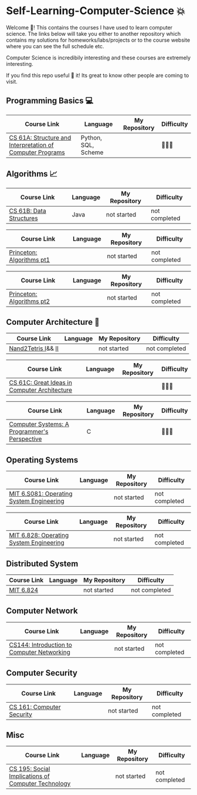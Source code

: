 # Self-Learning-Computer-Science :collision:

Welcome 👋! This contains the courses I have used to learn computer science. The links below will take you either to another repository which contains my solutions for homeworks/labs/projects or to the course website where you can see the full schedule etc.

Computer Science is incredibily interesting and these courses are extremely interesting.

If you find this repo useful :star2: it! Its great to know other people are coming to visit.


## Programming Basics :computer:

| Course Link | Language | My Repository | Difficulty | 
| ------------- | ------------- | ------------- | ------------- |
| [CS 61A: Structure and Interpretation of Computer Programs](https://cs61a.org/)| Python, SQL, Scheme| | :star2::star2::star2: |


## Algorithms :chart_with_upwards_trend:
| Course Link | Language | My Repository | Difficulty | 
| ------------- | ------------- | ------------- | ------------- |
| [CS 61B: Data Structures](https://fa22.datastructur.es/)| Java | not started | not completed |

| Course Link | Language | My Repository | Difficulty | 
| ------------- | ------------- | ------------- | ------------- |
| [Princeton: Algorithms pt1](https://www.coursera.org/learn/algorithms-part1)|  | not started | not completed |

| Course Link | Language | My Repository | Difficulty | 
| ------------- | ------------- | ------------- | ------------- |
| [Princeton: Algorithms pt2](https://www.coursera.org/learn/algorithms-part2)|  | not started | not completed |

## Computer Architecture :wrench:

| Course Link | Language | My Repository | Difficulty | 
| ------------- | ------------- | ------------- | ------------- |
| [Nand2Tetris I](https://www.coursera.org/learn/build-a-computer/home/week/1)&& [II](https://www.coursera.org/learn/nand2tetris2/home/welcome)|  | not started | not completed |

| Course Link | Language | My Repository | Difficulty | 
| ------------- | ------------- | ------------- | ------------- |
| [CS 61C: Great Ideas in Computer Architecture](https://inst.eecs.berkeley.edu/~cs61c/fa15/)| | | :star2::star2::star2: |

| Course Link | Language | My Repository | Difficulty | 
| ------------- | ------------- | ------------- | ------------- |
| [Computer Systems: A Programmer's Perspective](http://csapp.cs.cmu.edu/)| C | | :star2::star2::star2: |

## Operating Systems

| Course Link | Language | My Repository | Difficulty | 
| ------------- | ------------- | ------------- | ------------- |
| [MIT 6.S081: Operating System Engineering](https://pdos.csail.mit.edu/6.S081/2020/)| | not started | not completed |

| Course Link | Language | My Repository | Difficulty | 
| ------------- | ------------- | ------------- | ------------- |
| [MIT 6.828: Operating System Engineering](https://pdos.csail.mit.edu/6.828/2018/schedule.html)| | not started | not completed |

## Distributed System

| Course Link | Language | My Repository | Difficulty | 
| ------------- | ------------- | ------------- | ------------- |
| [MIT 6.824](https://pdos.csail.mit.edu/6.824/schedule.html)| | not started | not completed |

## Computer Network

| Course Link | Language | My Repository | Difficulty | 
| ------------- | ------------- | ------------- | ------------- |
| [CS144: Introduction to Computer Networking](https://www.scs.stanford.edu/10au-cs144/)|  | not started | not completed  |

## Computer Security

| Course Link | Language | My Repository | Difficulty | 
| ------------- | ------------- | ------------- | ------------- |
| [CS 161: Computer Security](https://cs161.org/)|  | not started | not completed  |

## Misc

| Course Link | Language | My Repository | Difficulty | 
| ------------- | ------------- | ------------- | ------------- |
| [CS 195: Social Implications of Computer Technology](https://inst.eecs.berkeley.edu/~cs195/fa22/)|  | not started | not completed  |
